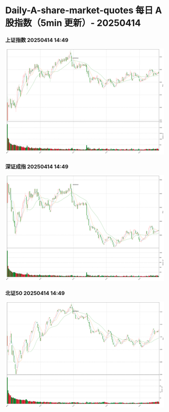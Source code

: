 
# Daily-A-share-market-quotes 每日 A 股指数（5min 更新）- 20250414

### 上证指数 20250414 14:49
![](./fig/2025/4/20250414-sh000001.png)

### 深证成指 20250414 14:49
![](./fig/2025/4/20250414-sz399001.png)

### 北证50 20250414 14:49
![](./fig/2025/4/20250414-bj899050.png)
